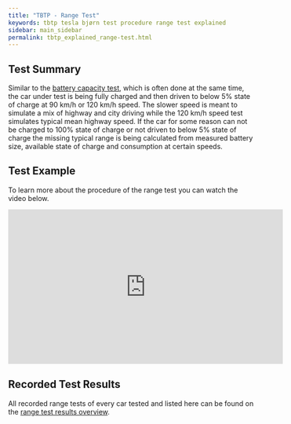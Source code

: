 ```yaml
---
title: "TBTP - Range Test"
keywords: tbtp tesla bjørn test procedure range test explained
sidebar: main_sidebar
permalink: tbtp_explained_range-test.html
---
```


## Test Summary
Similar to the [battery capacity test](tbtp_explained_battery-test.html), which is often done at the same time, the car under test is being fully charged and then driven to below 5% state of charge at 90 km/h or 120 km/h speed. The slower speed is meant to simulate a mix of highway and city driving while the 120 km/h speed test simulates typical mean highway speed. If the car for some reason can not be charged to 100% state of charge or not driven to below 5% state of charge the missing typical range is being calculated from measured battery size, available state of charge and consumption at certain speeds.

## Test Example
To learn more about the procedure of the range test you can watch the video below.

<p style="text-align: center;"><iframe width="560" height="315" src="https://www.youtube-nocookie.com/embed/MN2cjKhkCqg" frameborder="0" allow="accelerometer; autoplay; encrypted-media; gyroscope; picture-in-picture" allowfullscreen></iframe></p>

## Recorded Test Results
All recorded range tests of every car tested and listed here can be found on the [range test results overview](tbtp-results-range.html).